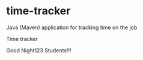 # time-tracker
Java (Maven) application for tracking time on the job

Time tracker

Good Night123 Students!!!
